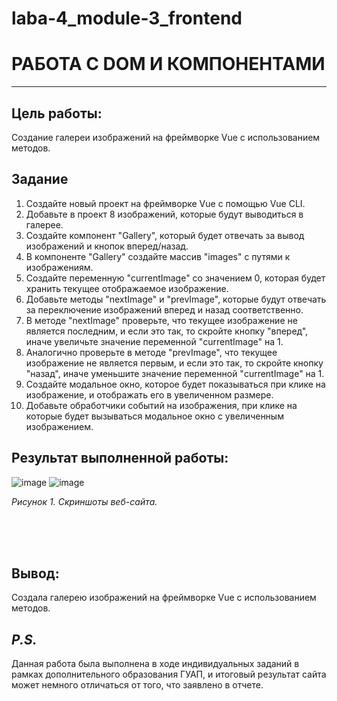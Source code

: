 # laba-4_module-3_frontend
# РАБОТА С DOM И КОМПОНЕНТАМИ
________________
 ## Цель работы:
 Создание галереи изображений на фреймворке Vue с использованием методов.
 ## Задание
1.	Создайте новый проект на фреймворке Vue с помощью Vue CLI.
2.	Добавьте в проект 8 изображений, которые будут выводиться в галерее.
3.	Создайте компонент "Gallery", который будет отвечать за вывод изображений и кнопок вперед/назад.
4.	В компоненте "Gallery" создайте массив "images" с путями к изображениям.
5.	Создайте переменную "currentImage" со значением 0, которая будет хранить текущее отображаемое изображение.
6.	Добавьте методы "nextImage" и "prevImage", которые будут отвечать за переключение изображений вперед и назад соответственно.
7.	В методе "nextImage" проверьте, что текущее изображение не является последним, и если это так, то скройте кнопку "вперед", иначе увеличьте значение переменной "currentImage" на 1.
8.	Аналогично проверьте в методе "prevImage", что текущее изображение не является первым, и если это так, то скройте кнопку "назад", иначе уменьшите значение переменной "currentImage" на 1.
9.	 Создайте модальное окно, которое будет показываться при клике на изображение, и отображать его в увеличенном размере.
10.	Добавьте обработчики событий на изображения, при клике на которые будет вызываться модальное окно с увеличенным изображением.

## Результат выполненной работы:
![image](https://github.com/meesgloot/laba-4_module-3_frontend/assets/118816204/8d8a0731-2527-4289-993b-00d863dfa08a)
![image](https://github.com/meesgloot/laba-4_module-3_frontend/assets/118816204/7e224e22-c663-4479-8b69-58999d394259)
*<p>Рисунок 1. Скриншоты веб-сайта.</p>*
<br>
<br>
<br>
## Вывод:
Создала галерею изображений на фреймворке Vue с использованием методов.

## *P.S.*
Данная работа была выполнена в ходе индивидуальных заданий в рамках дополнительного образования ГУАП, и итоговый результат сайта может немного отличаться от того, что заявлено в отчете.
